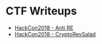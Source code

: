 # CTF Writeups

* [HackCon2018 - Anti RE](https://erfur.github.io/ctf-writeups/hackcon2018/Anti%20RE)
* [HackCon2018 - CryptoRevSalad](https://erfur.github.io/ctf-writeups/hackcon2018/Anti%20RE)